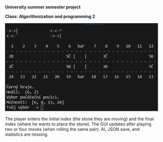 **University summer semester project**

**Class: Algorithmization and programming 2**

![](https://github.com/kutscheraa/python-console-backgammon/blob/main/image_2024-02-23_223355836.png?raw=true)

The player enters the initial index (the stone they are moving) and the final index (where he wants to place the stone).
The GUI updates after playing two or four moves (when rolling the same pair).
AI, JSON save, and statistics are missing.
